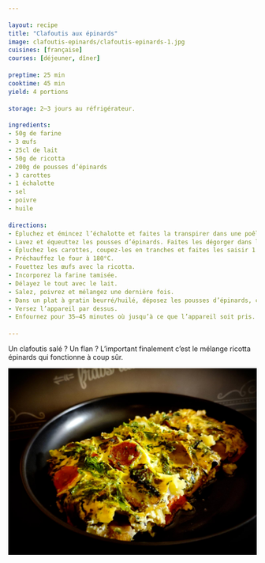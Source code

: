 ```yaml
---

layout: recipe
title: "Clafoutis aux épinards"
image: clafoutis-epinards/clafoutis-epinards-1.jpg
cuisines: [française]
courses: [déjeuner, dîner]

preptime: 25 min
cooktime: 45 min
yield: 4 portions

storage: 2–3 jours au réfrigérateur.

ingredients:
- 50g de farine
- 3 œufs
- 25cl de lait
- 50g de ricotta
- 200g de pousses d’épinards
- 3 carottes
- 1 échalotte
- sel
- poivre
- huile

directions:
- Épluchez et émincez l’échalotte et faites la transpirer dans une poêle avec un peu d’huile.
- Lavez et équeuttez les pousses d’épinards. Faites les dégorger dans la même poêle.
- Épluchez les carottes, coupez-les en tranches et faites les saisir 1 à 2 minutes avec l’échalotte et les épinards.
- Préchauffez le four à 180°C.
- Fouettez les œufs avec la ricotta. 
- Incorporez la farine tamisée.
- Délayez le tout avec le lait.
- Salez, poivrez et mélangez une dernière fois.
- Dans un plat à gratin beurré/huilé, déposez les pousses d’épinards, carottes et échalottes.
- Versez l’appareil par dessus.
- Enfournez pour 35–45 minutes où jusqu’à ce que l’appareil soit pris.

---
```


Un clafoutis salé&nbsp;? Un flan&nbsp;? L’important finalement c’est le mélange ricotta épinards qui fonctionne à coup sûr.

![Les tranches de carottes apportent un peu de croquant à cette recette comme un clafoutis](../images/clafoutis-epinards/clafoutis-epinards-2.jpg)